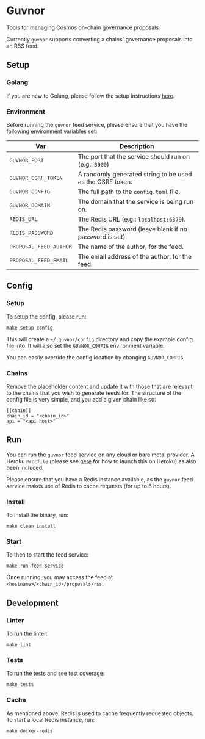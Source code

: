 # Guvnor

Tools for managing Cosmos on-chain governance proposals.

Currently `guvnor` supports converting a chains' governance proposals into an RSS feed.

## Setup

### Golang

If you are new to Golang, please follow the setup instructions [here](https://golang.org/doc/install).

### Environment

Before running the `guvnor` feed service, please ensure that you have the following environment variables set:

|Var|Description|
|---|-----------|
|`GUVNOR_PORT`|The port that the service should run on (e.g.: `3000`)|
|`GUVNOR_CSRF_TOKEN`|A randomly generated string to be used as the CSRF token.|
|`GUVNOR_CONFIG`|The full path to the `config.toml` file.|
|`GUVNOR_DOMAIN`|The domain that the service is being run on.|
|`REDIS_URL`|The Redis URL (e.g.: `localhost:6379`).|
|`REDIS_PASSWORD`|The Redis password (leave blank if no password is set).|
|`PROPOSAL_FEED_AUTHOR`|The name of the author, for the feed.|
|`PROPOSAL_FEED_EMAIL`|The email address of the author, for the feed.|

## Config

### Setup

To setup the config, please run:

```console
make setup-config
```

This will create a `~/.guvnor/config` directory and copy the example config file into. It will also set the `GUVNOR_CONFIG` environment variable.

You can easily override the config location by changing `GUVNOR_CONFIG`.

### Chains

Remove the placeholder content and update it with those that are relevant to the chains that you wish to generate feeds for. The structure of the config file is very simple, and you add a given chain like so:

```
[[chain]]
chain_id = "<chain_id>"
api = "<api_host>"
```

## Run

You can run the `guvnor` feed service on any cloud or bare metal provider. A Heroku `Procfile` (please see [here](https://devcenter.heroku.com/articles/getting-started-with-go) for how to launch this on Heroku) as also been included.

Please ensure that you have a Redis instance available, as the `guvnor` feed service makes use of Redis to cache requests (for up to 6 hours).

### Install

To install the binary, run:

```console
make clean install
```

### Start

To then to start the feed service:

```console
make run-feed-service
```

Once running, you may access the feed at `<hostname>/<chain_id>/proposals/rss`.

## Development

### Linter

To run the linter:

```console
make lint
```

### Tests

To run the tests and see test coverage:

```console
make tests
```

### Cache

As mentioned above, Redis is used to cache frequently requested objects. To start a local Redis instance, run:

```console
make docker-redis
```
